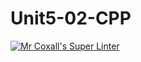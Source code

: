 # Unit5-02-CPP
[![Mr Coxall's Super Linter](https://github.com/ICS3U-Programming-Xiaohan-T/Unit5-02-CPP/workflows/Mr%20Coxall's%20Super%20Linter/badge.svg)](https://github.com/ICS3U-Programming-Xiaohan-T/Unit5-02-CPP/actions/)
